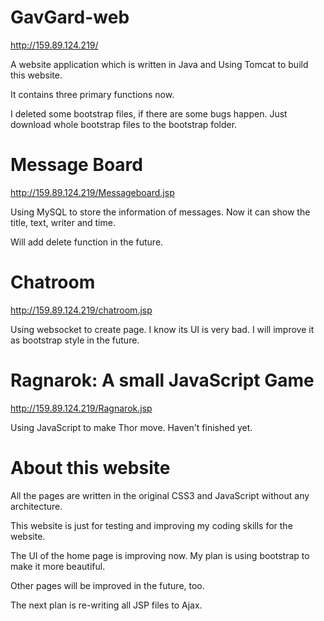 # GavGard-web

http://159.89.124.219/

A website application which is written in Java and Using Tomcat to build this website.

It contains three primary functions now.

I deleted some bootstrap files, if there are some bugs happen. Just download whole bootstrap files to the bootstrap folder. 

# Message Board

http://159.89.124.219/Messageboard.jsp


Using MySQL to store the information of messages. Now it can show the title, text, writer and time.

Will add delete function in the future.

# Chatroom
http://159.89.124.219/chatroom.jsp

Using websocket to create page.
I know its UI is very bad. I will improve it as bootstrap style in the future.

# Ragnarok: A small JavaScript Game
http://159.89.124.219/Ragnarok.jsp

Using JavaScript to make Thor move. Haven't finished yet.

# About this website
All the pages are written in the original CSS3 and JavaScript without any architecture.

This website is just for testing and improving my coding skills for the website.

The UI of the home page is improving now. My plan is using bootstrap to make it more beautiful.

Other pages will be improved in the future, too.

The next plan is re-writing all JSP files to Ajax.
